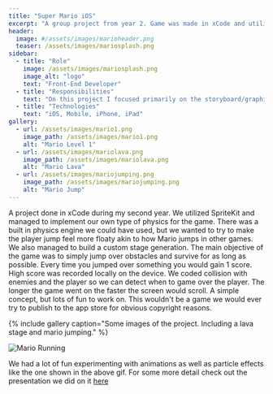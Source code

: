 ```yaml
---
title: "Super Mario iOS"
excerpt: "A group project from year 2. Game was made in xCode and utilizes SpriteKit, custom physics, and randomly generated stages."
header:
  image: #/assets/images/marioheader.png
  teaser: /assets/images/mariosplash.png
sidebar:
  - title: "Role"
    image: /assets/images/mariosplash.png
    image_alt: "logo"
    text: "Front-End Developer"
  - title: "Responsibilities"
    text: "On this project I focused primarily on the storyboard/graphics for the game. This included refining hitboxes for both enemies and player as well as textures used."
  - title: "Technologies"
    text: "iOS, Mobile, iPhone, iPad"
gallery:
  - url: /assets/images/mario1.png
    image_path: /assets/images/mario1.png
    alt: "Mario Level 1"
  - url: /assets/images/mariolava.png
    image_path: /assets/images/mariolava.png
    alt: "Mario Lava"
  - url: /assets/images/mariojumping.png
    image_path: /assets/images/mariojumping.png
    alt: "Mario Jump"
---
```


A project done in xCode during my second year. We utilized SpriteKit and managed to implement our own type of physics for the game. There was a built in physics engine we could have used, but we wanted to try to make the player jump feel more floaty akin to how Mario jumps in other games. We also managed to build a custom stage generation. The main objective of the game was to simply jump over obstacles and survive for as long as possible. Every time you jumped over something you would gain 1 score. High score was recorded locally on the device. We coded collision with enemies and the player so we can detect when to game over the player. The longer the game went on the faster the screen would scroll. A simple concept, but lots of fun to work on. This wouldn't be a game we would ever try to publish to the app store for obvious copyright reasons.

{% include gallery caption="Some images of the project. Including a lava stage and mario jumping." %}

![Mario Running](https://media.giphy.com/media/l3q2t5WmRC7wG97nW/giphy.gif)


We had a lot of fun experimenting with animations as well as particle effects like the one shown in the above gif. For some more detail check out the presentation we did on it
[here](https://docs.google.com/presentation/d/1Gmo6797IrMxXTjoUhTyiV7HSOl1Rv0CcEZrTkP8iQRc/edit?usp=sharing)
